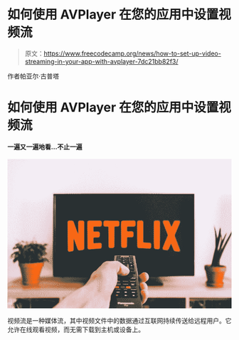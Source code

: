 # 如何使用 AVPlayer 在您的应用中设置视频流

> 原文：<https://www.freecodecamp.org/news/how-to-set-up-video-streaming-in-your-app-with-avplayer-7dc21bb82f3/>

作者帕亚尔·古普塔

# 如何使用 AVPlayer 在您的应用中设置视频流

#### 一遍又一遍地看…不止一遍

![DalSw-rjFAlP87KWmAR3W9AgmpDvAQxtEm6L](img/3dcc9c3daf84b4362a28eb45fd98b450.png)

视频流是一种媒体流，其中视频文件中的数据通过互联网持续传送给远程用户。它允许在线观看视频，而无需下载到主机或设备上。